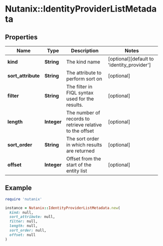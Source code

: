 # Nutanix::IdentityProviderListMetadata

## Properties

| Name | Type | Description | Notes |
| ---- | ---- | ----------- | ----- |
| **kind** | **String** | The kind name | [optional][default to &#39;identity_provider&#39;] |
| **sort_attribute** | **String** | The attribute to perform sort on | [optional] |
| **filter** | **String** | The filter in FIQL syntax used for the results. | [optional] |
| **length** | **Integer** | The number of records to retrieve relative to the offset | [optional] |
| **sort_order** | **String** | The sort order in which results are returned | [optional] |
| **offset** | **Integer** | Offset from the start of the entity list | [optional] |

## Example

```ruby
require 'nutanix'

instance = Nutanix::IdentityProviderListMetadata.new(
  kind: null,
  sort_attribute: null,
  filter: null,
  length: null,
  sort_order: null,
  offset: null
)
```

